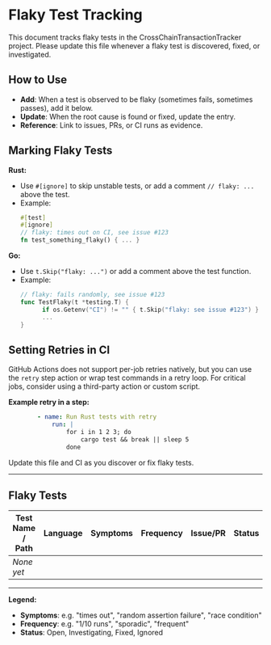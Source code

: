 # Flaky Test Tracking

This document tracks flaky tests in the CrossChainTransactionTracker project. Please update this file whenever a flaky test is discovered, fixed, or investigated.

## How to Use

- **Add**: When a test is observed to be flaky (sometimes fails, sometimes passes), add it below.
- **Update**: When the root cause is found or fixed, update the entry.
- **Reference**: Link to issues, PRs, or CI runs as evidence.

## Marking Flaky Tests

**Rust:**

- Use `#[ignore]` to skip unstable tests, or add a comment `// flaky: ...` above the test.
- Example:
  ```rust
  #[test]
  #[ignore]
  // flaky: times out on CI, see issue #123
  fn test_something_flaky() { ... }
  ```

**Go:**

- Use `t.Skip("flaky: ...")` or add a comment above the test function.
- Example:
  ```go
  // flaky: fails randomly, see issue #123
  func TestFlaky(t *testing.T) {
  		if os.Getenv("CI") != "" { t.Skip("flaky: see issue #123") }
  		...
  }
  ```

## Setting Retries in CI

GitHub Actions does not support per-job retries natively, but you can use the `retry` step action or wrap test commands in a retry loop. For critical jobs, consider using a third-party action or custom script.

**Example retry in a step:**

```yaml
		- name: Run Rust tests with retry
			run: |
				for i in 1 2 3; do
					cargo test && break || sleep 5
				done
```

Update this file and CI as you discover or fix flaky tests.

---

## Flaky Tests

| Test Name / Path | Language | Symptoms | Frequency | Issue/PR | Status |
| ---------------- | -------- | -------- | --------- | -------- | ------ |
| _None yet_       |          |          |           |          |        |

---

**Legend:**

- **Symptoms**: e.g. "times out", "random assertion failure", "race condition"
- **Frequency**: e.g. "1/10 runs", "sporadic", "frequent"
- **Status**: Open, Investigating, Fixed, Ignored

